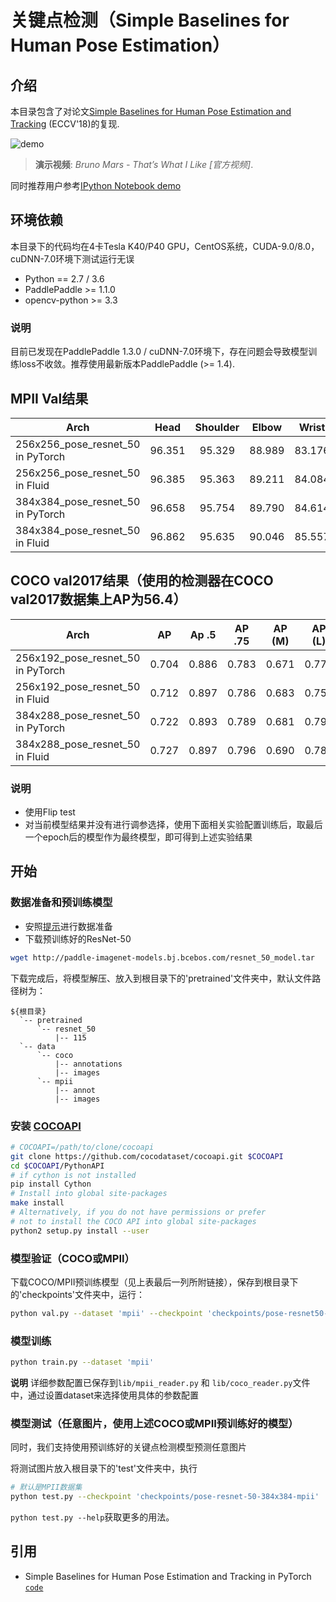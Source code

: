 # 关键点检测（Simple Baselines for Human Pose Estimation）

## 介绍
本目录包含了对论文[Simple Baselines for Human Pose Estimation and Tracking](https://arxiv.org/abs/1804.06208) (ECCV'18)的复现.

![demo](demo.gif)

> **演示视频**: *Bruno Mars - That’s What I Like [官方视频]*.

同时推荐用户参考[IPython Notebook demo](https://aistudio.baidu.com/aistudio/projectDetail/122271)

## 环境依赖

本目录下的代码均在4卡Tesla K40/P40 GPU，CentOS系统，CUDA-9.0/8.0，cuDNN-7.0环境下测试运行无误

  - Python == 2.7 / 3.6
  - PaddlePaddle >= 1.1.0
  - opencv-python >= 3.3

### 说明

目前已发现在PaddlePaddle 1.3.0 / cuDNN-7.0环境下，存在问题会导致模型训练loss不收敛。推荐使用最新版本PaddlePaddle (>= 1.4).

## MPII Val结果
| Arch | Head | Shoulder | Elbow | Wrist | Hip | Knee | Ankle | Mean | Mean@0.1| Models |
| ---- |:----:|:--------:|:-----:|:-----:|:---:|:----:|:-----:|:----:|:-------:|:------:|
| 256x256\_pose\_resnet\_50 in PyTorch | 96.351	| 95.329 | 88.989 | 83.176 | 88.420	| 83.960 | 79.594 | 88.532 | 33.911 | - |
| 256x256\_pose\_resnet\_50 in Fluid   | 96.385 | 95.363 | 89.211 | 84.084 | 88.454 | 84.182 | 79.546 | 88.748 | 33.750 | [`link`](https://paddlemodels.bj.bcebos.com/pose/pose-resnet50-mpii-256x256.tar.gz) |
| 384x384\_pose\_resnet\_50 in PyTorch | 96.658 | 95.754 | 89.790 | 84.614 | 88.523 | 84.666 | 79.287 | 89.066 | 38.046 | - |
| 384x384\_pose\_resnet\_50 in Fluid   | 96.862 | 95.635 | 90.046 | 85.557 | 88.818 | 84.948 | 78.484 | 89.235 | 38.093 | [`link`](https://paddlemodels.bj.bcebos.com/pose/pose-resnet50-mpii-384x384.tar.gz) |

## COCO val2017结果（使用的检测器在COCO val2017数据集上AP为56.4）
| Arch | AP | Ap .5 | AP .75 | AP (M) | AP (L) | AR | AR .5 | AR .75 | AR (M) | AR (L) | Models |
| ---- |:--:|:-----:|:------:|:------:|:------:|:--:|:-----:|:------:|:------:|:------:|:------:|
| 256x192\_pose\_resnet\_50 in PyTorch | 0.704 | 0.886 | 0.783 | 0.671 | 0.772 | 0.763 | 0.929 | 0.834 | 0.721 | 0.824 | - |
| 256x192\_pose\_resnet\_50 in Fluid   | 0.712 | 0.897 | 0.786 | 0.683 | 0.756 | 0.741 | 0.906 | 0.806 | 0.709 | 0.790 | [`link`](https://paddlemodels.bj.bcebos.com/pose/pose-resnet50-coco-256x192.tar.gz) |
| 384x288\_pose\_resnet\_50 in PyTorch | 0.722 | 0.893 | 0.789 | 0.681 | 0.797 | 0.776 | 0.932 | 0.838 | 0.728 | 0.846 | - |
| 384x288\_pose\_resnet\_50 in Fluid   | 0.727 | 0.897 | 0.796 | 0.690 | 0.783 | 0.754 | 0.907 | 0.813 | 0.714 | 0.814 | [`link`](https://paddlemodels.bj.bcebos.com/pose/pose-resnet50-coco-384x288.tar.gz) |

### 说明

 - 使用Flip test
 - 对当前模型结果并没有进行调参选择，使用下面相关实验配置训练后，取最后一个epoch后的模型作为最终模型，即可得到上述实验结果

## 开始

### 数据准备和预训练模型

 - 安照[提示](https://github.com/Microsoft/human-pose-estimation.pytorch#data-preparation)进行数据准备
 - 下载预训练好的ResNet-50

```bash
wget http://paddle-imagenet-models.bj.bcebos.com/resnet_50_model.tar
```

下载完成后，将模型解压、放入到根目录下的'pretrained'文件夹中，默认文件路径树为：

```
${根目录}
  `-- pretrained
      `-- resnet_50
          |-- 115
  `-- data
      `-- coco
          |-- annotations
          |-- images
      `-- mpii
          |-- annot
          |-- images
```

### 安装 [COCOAPI](https://github.com/cocodataset/cocoapi)

```bash
# COCOAPI=/path/to/clone/cocoapi
git clone https://github.com/cocodataset/cocoapi.git $COCOAPI
cd $COCOAPI/PythonAPI
# if cython is not installed
pip install Cython
# Install into global site-packages
make install
# Alternatively, if you do not have permissions or prefer
# not to install the COCO API into global site-packages
python2 setup.py install --user
```

### 模型验证（COCO或MPII）

下载COCO/MPII预训练模型（见上表最后一列所附链接），保存到根目录下的'checkpoints'文件夹中，运行：

```bash
python val.py --dataset 'mpii' --checkpoint 'checkpoints/pose-resnet50-mpii-384x384' --data_root 'data/mpii'
```

### 模型训练

```bash
python train.py --dataset 'mpii'
```

**说明** 详细参数配置已保存到`lib/mpii_reader.py` 和 `lib/coco_reader.py`文件中，通过设置dataset来选择使用具体的参数配置

### 模型测试（任意图片，使用上述COCO或MPII预训练好的模型）

同时，我们支持使用预训练好的关键点检测模型预测任意图片

将测试图片放入根目录下的'test'文件夹中，执行

```bash
# 默认是MPII数据集
python test.py --checkpoint 'checkpoints/pose-resnet-50-384x384-mpii'
```

`python test.py --help`获取更多的用法。

## 引用

- Simple Baselines for Human Pose Estimation and Tracking in PyTorch [`code`](https://github.com/Microsoft/human-pose-estimation.pytorch#data-preparation)
